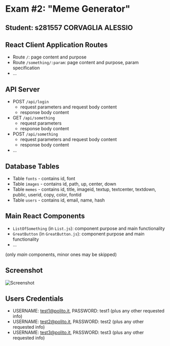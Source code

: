 # Exam #2: "Meme Generator"
## Student: s281557 CORVAGLIA ALESSIO

## React Client Application Routes

- Route `/`: page content and purpose
- Route `/something/:param`: page content and purpose, param specification
- ...

## API Server

- POST `/api/login`
  - request parameters and request body content
  - response body content
- GET `/api/something`
  - request parameters
  - response body content
- POST `/api/something`
  - request parameters and request body content
  - response body content
- ...

## Database Tables

- Table `fonts` - contains id, font
- Table `images` - contains id, path, up, center, down
- Table `memes` - contains id, title, imageid, textup, textcenter, textdown, public, userid, copy, color, fontid
- Table `users` - contains id, email, name, hash


## Main React Components

- `ListOfSomething` (in `List.js`): component purpose and main functionality
- `GreatButton` (in `GreatButton.js`): component purpose and main functionality
- ...

(only _main_ components, minor ones may be skipped)

## Screenshot

![Screenshot](./img/screenshot.jpg)

## Users Credentials

- USERNAME: test1@polito.it, PASSWORD: test1 (plus any other requested info)
- USERNAME: test2@polito.it, PASSWORD: test2 (plus any other requested info)
- USERNAME: test3@polito.it, PASSWORD: test3 (plus any other requested info)
